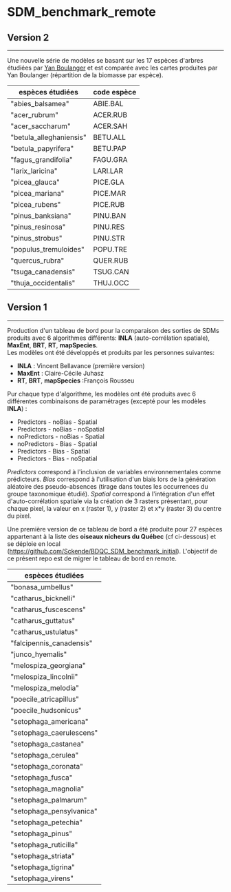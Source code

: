 # SDM_benchmark_remote

## Version 2

---

Une nouvelle série de modèles se basant sur les 17 espèces d'arbres étudiées par [Yan Boulanger](https://link.springer.com/article/10.1007/s10980-021-01241-7) et est comparée avec les cartes produites par Yan Boulanger (répartition de la biomasse par espèce).

| espèces étudiées        | code espèce |
| ----------------------- | ----------- |
| "abies_balsamea"        | ABIE.BAL    |
| "acer_rubrum"           | ACER.RUB    |
| "acer_saccharum"        | ACER.SAH    |
| "betula_alleghaniensis" | BETU.ALL    |
| "betula_papyrifera"     | BETU.PAP    |
| "fagus_grandifolia"     | FAGU.GRA    |
| "larix_laricina"        | LARI.LAR    |
| "picea_glauca"          | PICE.GLA    |
| "picea_mariana"         | PICE.MAR    |
| "picea_rubens"          | PICE.RUB    |
| "pinus_banksiana"       | PINU.BAN    |
| "pinus_resinosa"        | PINU.RES    |
| "pinus_strobus"         | PINU.STR    |
| "populus_tremuloides"   | POPU.TRE    |
| "quercus_rubra"         | QUER.RUB    |
| "tsuga_canadensis"      | TSUG.CAN    |
| "thuja_occidentalis"    | THUJ.OCC    |

## Version 1

---

Production d'un tableau de bord pour la comparaison des sorties de SDMs produits avec 6 algorithmes différents: **INLA** (auto-corrélation spatiale), **MaxEnt**, **BRT**, **RT**, **mapSpecies**.  
Les modèles ont été développés et produits par les personnes suivantes:

- **INLA** : Vincent Bellavance (première version)
- **MaxEnt** : Claire-Cécile Juhasz
- **RT**, **BRT**, **mapSpecies** :François Rousseu

Pur chaque type d'algorithme, les modèles ont été produits avec 6 différentes combinaisons de paramétrages (excepté pour les modèles **INLA**) :

- Predictors - noBias - Spatial
- Predictors - noBias - noSpatial
- noPredictors - noBias - Spatial
- noPredictors - Bias - Spatial
- Predictors - Bias - Spatial
- Predictors - Bias - noSpatial

_Predictors_ correspond à l'inclusion de variables environnementales comme prédicteurs. _Bias_ correspond à l'utilisation d'un biais lors de la génération aléatoire des pseudo-absences (tirage dans toutes les occurrences du groupe taxonomique étudié). _Spatial_ correspond à l'intégration d'un effet d'auto-corrélation spatiale via la création de 3 rasters présentant, pour chaque pixel, la valeur en x (raster 1), y (raster 2) et x\*y (raster 3) du centre du pixel.

Une première version de ce tableau de bord a été produite pour 27 espèces appartenant à la liste des **oiseaux nicheurs du Québec** (cf ci-dessous) et se déploie en local (https://github.com/Sckende/BDQC_SDM_benchmark_initial). L'objectif de ce présent repo est de migrer le tableau de bord en remote.

| espèces étudiées         |
| ------------------------ |
| "bonasa_umbellus"        |
| "catharus_bicknelli"     |
| "catharus_fuscescens"    |
| "catharus_guttatus"      |
| "catharus_ustulatus"     |
| "falcipennis_canadensis" |
| "junco_hyemalis"         |
| "melospiza_georgiana"    |
| "melospiza_lincolnii"    |
| "melospiza_melodia"      |
| "poecile_atricapillus"   |
| "poecile_hudsonicus"     |
| "setophaga_americana"    |
| "setophaga_caerulescens" |
| "setophaga_castanea"     |
| "setophaga_cerulea"      |
| "setophaga_coronata"     |
| "setophaga_fusca"        |
| "setophaga_magnolia"     |
| "setophaga_palmarum"     |
| "setophaga_pensylvanica" |
| "setophaga_petechia"     |
| "setophaga_pinus"        |
| "setophaga_ruticilla"    |
| "setophaga_striata"      |
| "setophaga_tigrina"      |
| "setophaga_virens"       |
